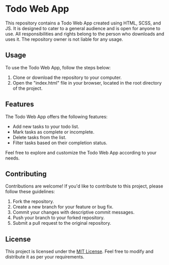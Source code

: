 # Todo Web App

This repository contains a Todo Web App created using HTML, SCSS, and JS. It is designed to cater to a general audience and is open for anyone to use. All responsibilities and rights belong to the person who downloads and uses it. The repository owner is not liable for any usage.

## Usage

To use the Todo Web App, follow the steps below:

1. Clone or download the repository to your computer.
2. Open the "index.html" file in your browser, located in the root directory of the project.

## Features

The Todo Web App offers the following features:

- Add new tasks to your todo list.
- Mark tasks as complete or incomplete.
- Delete tasks from the list.
- Filter tasks based on their completion status.

Feel free to explore and customize the Todo Web App according to your needs.

## Contributing

Contributions are welcome! If you'd like to contribute to this project, please follow these guidelines:

1. Fork the repository.
2. Create a new branch for your feature or bug fix.
3. Commit your changes with descriptive commit messages.
4. Push your branch to your forked repository.
5. Submit a pull request to the original repository.

## License

This project is licensed under the [MIT License](LICENSE). Feel free to modify and distribute it as per your requirements.
